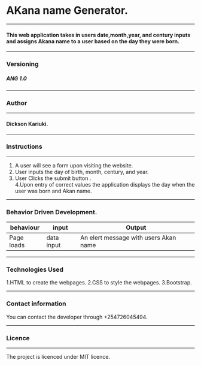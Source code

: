 # AKana name Generator.

---

#### This web application takes in users date,month,year, and century inputs and assigns Akana name to a user based on the day they were born.

---

### Versioning

##### ANG 1.0

---

### Author

---

#### Dickson Kariuki.

---

### Instructions

---

1. A user will see a form upon visiting the website.
2. User inputs the day of birth, month, century, and year.
3. User Clicks the submit button .\
   4.Upon entry of correct values the application displays the day when the user was born and Akan name.

---

### Behavior Driven Development.

| behaviour  | input      | Output                                |
| ---------- | ---------- | ------------------------------------- |
| Page loads | data input | An elert message with users Akan name |

---

### Technologies Used

1.HTML to create the webpages.
2.CSS to style the webpages.
3.Bootstrap.

---

### Contact information

You can contact the developer through +254726045494.

---

### Licence

---

The project is licenced under MIT licence.
